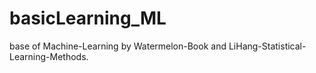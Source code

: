 # basicLearning_ML
base of Machine-Learning by Watermelon-Book and LiHang-Statistical-Learning-Methods.
